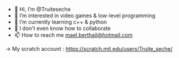 - 👋 Hi, I’m @Truiteseche
- 👀 I’m interested in video games & low-level programming
- 🌱 I’m currently learning c++ & python
- 💞️ I don't even know how to collaborate
- 📫 How to reach me mael.berthail@hotmail.com

-> My scratch account : https://scratch.mit.edu/users/Truite_seche/

<!---
Truiteseche/Truiteseche is a ✨ special ✨ repository because its `README.md` (this file) appears on your GitHub profile.
You can click the Preview link to take a look at your changes.
--->
